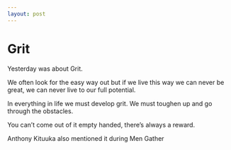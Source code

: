 ```yaml
---
layout: post
---
```


# Grit

Yesterday was about Grit. 

We often look for the easy way out but if we live this way we can never be great, we can never live to our full potential. 

In everything in life we must develop grit. We must toughen up and go through the obstacles. 

You can’t come out of it empty handed, there’s always a reward. 

Anthony Kituuka also mentioned it during Men Gather

